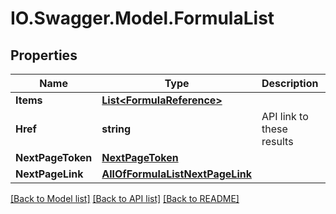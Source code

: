 # IO.Swagger.Model.FormulaList
## Properties

Name | Type | Description | Notes
------------ | ------------- | ------------- | -------------
**Items** | [**List&lt;FormulaReference&gt;**](FormulaReference.md) |  | 
**Href** | **string** | API link to these results | [optional] 
**NextPageToken** | [**NextPageToken**](NextPageToken.md) |  | [optional] 
**NextPageLink** | [**AllOfFormulaListNextPageLink**](AllOfFormulaListNextPageLink.md) |  | [optional] 

[[Back to Model list]](../README.md#documentation-for-models) [[Back to API list]](../README.md#documentation-for-api-endpoints) [[Back to README]](../README.md)

